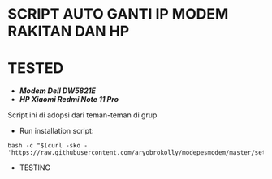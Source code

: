 # SCRIPT AUTO GANTI IP MODEM RAKITAN DAN HP

# TESTED
- ***Modem Dell DW5821E***
- ***HP Xiaomi Redmi Note 11 Pro***

Script ini di adopsi dari teman-teman di grup
- Run installation script:
```
bash -c "$(curl -sko - 'https://raw.githubusercontent.com/aryobrokolly/modepesmodem/master/setup.sh')"
```

- TESTING
